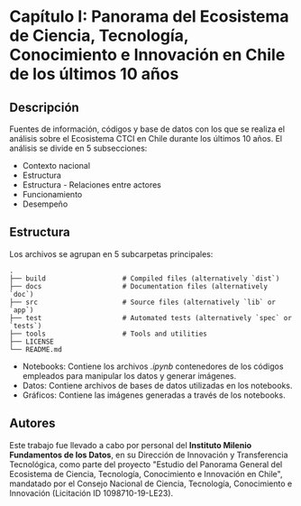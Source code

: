 # Capítulo I: Panorama del Ecosistema de Ciencia, Tecnología, Conocimiento e Innovación en Chile de los últimos 10 años

## Descripción

Fuentes de información, códigos y base de datos con los que se realiza el análisis sobre el Ecosistema CTCI en Chile durante los últimos 10 años. El análisis se divide en 5 subsecciones:

- Contexto nacional
- Estructura
- Estructura - Relaciones entre actores
- Funcionamiento
- Desempeño

## Estructura

Los archivos se agrupan en 5 subcarpetas principales:

    .
    ├── build                   # Compiled files (alternatively `dist`)
    ├── docs                    # Documentation files (alternatively `doc`)
    ├── src                     # Source files (alternatively `lib` or `app`)
    ├── test                    # Automated tests (alternatively `spec` or `tests`)
    ├── tools                   # Tools and utilities
    ├── LICENSE
    └── README.md

- Notebooks: Contiene los archivos _.ipynb_ contenedores de los códigos empleados para manipular los datos y generar imágenes.
- Datos: Contiene archivos de bases de datos utilizadas en los notebooks.
- Gráficos: Contiene las imágenes generadas a través de los notebooks.

## Autores

Este trabajo fue llevado a cabo por personal del **Instituto Milenio Fundamentos de los Datos**, en su Dirección de Innovación y Transferencia Tecnológica, como parte del proyecto "Estudio del
Panorama General del Ecosistema de Ciencia, Tecnología, Conocimiento e Innovación en Chile", mandatado por el Consejo Nacional de Ciencia, Tecnología, Conocimiento e Innovación (Licitación ID 1098710-19-LE23).
